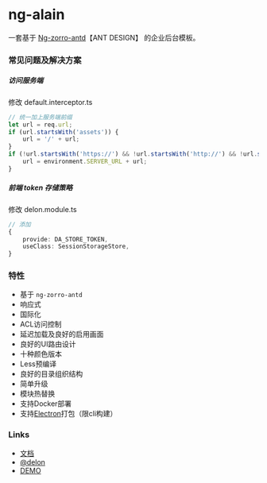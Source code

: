 # ng-alain

一套基于 [Ng-zorro-antd](https://github.com/NG-ZORRO/ng-zorro-antd)【ANT DESIGN】 的企业后台模板。



### 常见问题及解决方案

##### 访问服务端

修改 default.interceptor.ts 

```typescript
// 统一加上服务端前缀
let url = req.url;
if (url.startsWith('assets')) {
	url = '/' + url;
}
if (!url.startsWith('https://') && !url.startsWith('http://') && !url.startsWith('/assets')) {
	url = environment.SERVER_URL + url;
}
```



##### 前端 token 存储策略

修改 delon.module.ts 

```typescript
// 添加
{
	provide: DA_STORE_TOKEN,
	useClass: SessionStorageStore,
}
```





### 特性

+ 基于 `ng-zorro-antd`
+ 响应式
+ 国际化
+ ACL访问控制
+ 延迟加载及良好的启用画面
+ 良好的UI路由设计
+ 十种颜色版本
+ Less预编译
+ 良好的目录组织结构
+ 简单升级
+ 模块热替换
+ 支持Docker部署
+ 支持[Electron](http://ng-alain.com/docs/cli#electron)打包（限cli构建）



### Links

- [文档](http://ng-alain.com)
- [@delon](https://github.com/cipchk/delon)
- [DEMO](https://cipchk.github.io/ng-alain/)